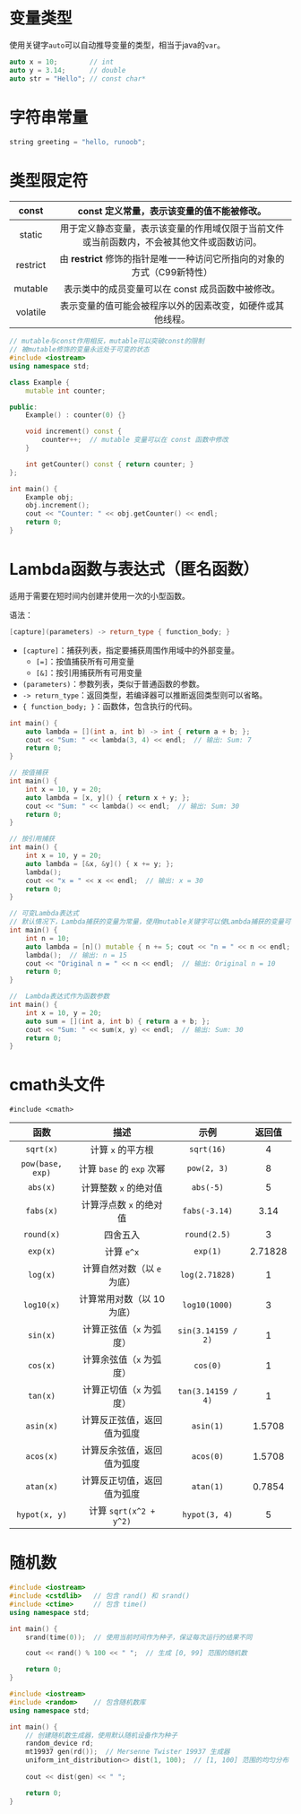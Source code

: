 # 变量类型

使用关键字`auto`可以自动推导变量的类型，相当于java的`var`。  

```cpp
auto x = 10;        // int
auto y = 3.14;      // double
auto str = "Hello"; // const char*
```

# 字符串常量

```cpp
string greeting = "hello, runoob";
```

# 类型限定符

| const | **const** 定义常量，表示该变量的值不能被修改。 |
| :-: |  :-: |
| static | 用于定义静态变量，表示该变量的作用域仅限于当前文件或当前函数内，不会被其他文件或函数访问。 |
| restrict | 由 **restrict** 修饰的指针是唯一一种访问它所指向的对象的方式（C99新特性） |
| mutable | 表示类中的成员变量可以在 const 成员函数中被修改。 |
| volatile | 表示变量的值可能会被程序以外的因素改变，如硬件或其他线程。 |

```cpp
// mutable与const作用相反，mutable可以突破const的限制
// 被mutable修饰的变量永远处于可变的状态
#include <iostream>
using namespace std;

class Example {
    mutable int counter;

public:
    Example() : counter(0) {}

    void increment() const {
        counter++;  // mutable 变量可以在 const 函数中修改
    }

    int getCounter() const { return counter; }
};

int main() {
    Example obj;
    obj.increment();
    cout << "Counter: " << obj.getCounter() << endl;
    return 0;
}
```

# Lambda函数与表达式（匿名函数）

适用于需要在短时间内创建并使用一次的小型函数。  

语法：
```cpp
[capture](parameters) -> return_type { function_body; }
```

- `[capture]`：捕获列表，指定要捕获周围作用域中的外部变量。  
  - `[=]`：按值捕获所有可用变量  
  - `[&]`：按引用捕获所有可用变量  
- `(parameters)`：参数列表，类似于普通函数的参数。  
- `-> return_type`：返回类型，若编译器可以推断返回类型则可以省略。  
- `{ function_body; }`：函数体，包含执行的代码。  

```cpp
int main() {
    auto lambda = [](int a, int b) -> int { return a + b; };
    cout << "Sum: " << lambda(3, 4) << endl;  // 输出: Sum: 7
    return 0;
}

// 按值捕获
int main() {
    int x = 10, y = 20;
    auto lambda = [x, y]() { return x + y; };
    cout << "Sum: " << lambda() << endl;  // 输出: Sum: 30
    return 0;
}

// 按引用捕获
int main() {
    int x = 10, y = 20;
    auto lambda = [&x, &y]() { x += y; };
    lambda();
    cout << "x = " << x << endl;  // 输出: x = 30
    return 0;
}

// 可变Lambda表达式
// 默认情况下，Lambda捕获的变量为常量，使用mutable关键字可以使Lambda捕获的变量可修改，但不会影响外部变量
int main() {
    int n = 10;
    auto lambda = [n]() mutable { n += 5; cout << "n = " << n << endl; };
    lambda();  // 输出: n = 15
    cout << "Original n = " << n << endl;  // 输出: Original n = 10
    return 0;
}

//  Lambda表达式作为函数参数
int main() {
    int x = 10, y = 20;
    auto sum = [](int a, int b) { return a + b; };
    cout << "Sum: " << sum(x, y) << endl;  // 输出: Sum: 30
    return 0;
}
```

# cmath头文件

`#include <cmath>`

| **函数**               | **描述**                       | **示例**                    | **返回值** |
|:-:|:-:|:-:|:-:|
| `sqrt(x)`              | 计算 `x` 的平方根              | `sqrt(16)`                  | 4          |
| `pow(base, exp)`       | 计算 `base` 的 `exp` 次幂      | `pow(2, 3)`                 | 8          |
| `abs(x)`               | 计算整数 `x` 的绝对值           | `abs(-5)`                   | 5          |
| `fabs(x)`              | 计算浮点数 `x` 的绝对值         | `fabs(-3.14)`               | 3.14       |
| `round(x)`             | 四舍五入                      | `round(2.5)`                | 3          |
| `exp(x)`               | 计算 `e^x`                    | `exp(1)`                    | 2.71828    |
| `log(x)`               | 计算自然对数（以 `e` 为底）      | `log(2.71828)`              | 1          |
| `log10(x)`             | 计算常用对数（以 10 为底）       | `log10(1000)`               | 3          |
| `sin(x)`               | 计算正弦值（`x` 为弧度）        | `sin(3.14159 / 2)`          | 1          |
| `cos(x)`               | 计算余弦值（`x` 为弧度）        | `cos(0)`                    | 1          |
| `tan(x)`               | 计算正切值（`x` 为弧度）        | `tan(3.14159 / 4)`          | 1          |
| `asin(x)`              | 计算反正弦值，返回值为弧度      | `asin(1)`                   | 1.5708     |
| `acos(x)`              | 计算反余弦值，返回值为弧度      | `acos(0)`                   | 1.5708     |
| `atan(x)`              | 计算反正切值，返回值为弧度      | `atan(1)`                   | 0.7854     |
| `hypot(x, y)`          | 计算 `sqrt(x^2 + y^2)`         | `hypot(3, 4)`               | 5          |

# 随机数

```cpp
#include <iostream>
#include <cstdlib>   // 包含 rand() 和 srand()
#include <ctime>     // 包含 time()
using namespace std;

int main() {
    srand(time(0));  // 使用当前时间作为种子，保证每次运行的结果不同

    cout << rand() % 100 << " ";  // 生成 [0, 99] 范围的随机数

    return 0;
}
```

```cpp
#include <iostream>
#include <random>    // 包含随机数库
using namespace std;

int main() {
    // 创建随机数生成器，使用默认随机设备作为种子
    random_device rd;
    mt19937 gen(rd());  // Mersenne Twister 19937 生成器
    uniform_int_distribution<> dist(1, 100);  // [1, 100] 范围的均匀分布
    
    cout << dist(gen) << " ";

    return 0;
}
```

